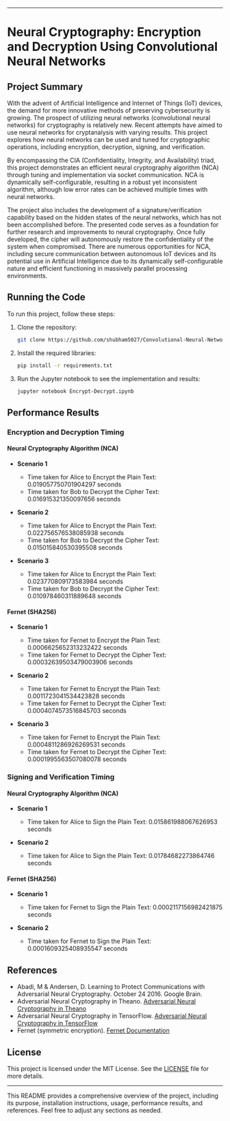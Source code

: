 
---

# Neural Cryptography: Encryption and Decryption Using Convolutional Neural Networks

## Project Summary

With the advent of Artificial Intelligence and Internet of Things (IoT) devices, the demand for more innovative methods of preserving cybersecurity is growing. The prospect of utilizing neural networks (convolutional neural networks) for cryptography is relatively new. Recent attempts have aimed to use neural networks for cryptanalysis with varying results. This project explores how neural networks can be used and tuned for cryptographic operations, including encryption, decryption, signing, and verification.

By encompassing the CIA (Confidentiality, Integrity, and Availability) triad, this project demonstrates an efficient neural cryptography algorithm (NCA) through tuning and implementation via socket communication. NCA is dynamically self-configurable, resulting in a robust yet inconsistent algorithm, although low error rates can be achieved multiple times with neural networks.

The project also includes the development of a signature/verification capability based on the hidden states of the neural networks, which has not been accomplished before. The presented code serves as a foundation for further research and improvements to neural cryptography. Once fully developed, the cipher will autonomously restore the confidentiality of the system when compromised. There are numerous opportunities for NCA, including secure communication between autonomous IoT devices and its potential use in Artificial Intelligence due to its dynamically self-configurable nature and efficient functioning in massively parallel processing environments.

## Running the Code

To run this project, follow these steps:

1. Clone the repository:
    ```bash
    git clone https://github.com/shubham5027/Convolutional-Neural-Networks-to-Cryptography-for-Encryption-Decryption/tree/main.git
    ```

2. Install the required libraries:
    ```bash
    pip install -r requirements.txt
    ```

3. Run the Jupyter notebook to see the implementation and results:
    ```bash
    jupyter notebook Encrypt-Decrypt.ipynb
    ```

## Performance Results

### Encryption and Decryption Timing

#### Neural Cryptography Algorithm (NCA)
- **Scenario 1**
  - Time taken for Alice to Encrypt the Plain Text: 0.019057750701904297 seconds
  - Time taken for Bob to Decrypt the Cipher Text: 0.016915321350097656 seconds

- **Scenario 2**
  - Time taken for Alice to Encrypt the Plain Text: 0.022756576538085938 seconds
  - Time taken for Bob to Decrypt the Cipher Text: 0.015015840530395508 seconds

- **Scenario 3**
  - Time taken for Alice to Encrypt the Plain Text: 0.023770809173583984 seconds
  - Time taken for Bob to Decrypt the Cipher Text: 0.010978460311889648 seconds

#### Fernet (SHA256)
- **Scenario 1**
  - Time taken for Fernet to Encrypt the Plain Text: 0.0006625652313232422 seconds
  - Time taken for Fernet to Decrypt the Cipher Text: 0.00032639503479003906 seconds

- **Scenario 2**
  - Time taken for Fernet to Encrypt the Plain Text: 0.0011723041534423828 seconds
  - Time taken for Fernet to Decrypt the Cipher Text: 0.0004074573516845703 seconds

- **Scenario 3**
  - Time taken for Fernet to Encrypt the Plain Text: 0.0004811286926269531 seconds
  - Time taken for Fernet to Decrypt the Cipher Text: 0.0001995563507080078 seconds

### Signing and Verification Timing

#### Neural Cryptography Algorithm (NCA)
- **Scenario 1**
  - Time taken for Alice to Sign the Plain Text: 0.015861988067626953 seconds

- **Scenario 2**
  - Time taken for Alice to Sign the Plain Text: 0.01784682273864746 seconds

#### Fernet (SHA256)
- **Scenario 1**
  - Time taken for Fernet to Sign the Plain Text: 0.0002117156982421875 seconds

- **Scenario 2**
  - Time taken for Fernet to Sign the Plain Text: 0.0001609325408935547 seconds

## References

- Abadi, M & Andersen, D. Learning to Protect Communications with Adversarial Neural Cryptography. October 24 2016. Google Brain.
- Adversarial Neural Cryptography in Theano. [Adversarial Neural Cryptography in Theano](https://nlml.github.io/neural-networks/adversarialneural-cryptography/)
- Adversarial Neural Cryptography in TensorFlow. [Adversarial Neural Cryptography in TensorFlow](https://github.com/ankeshanand/neuralcryptography-tensorflow)
- Fernet (symmetric encryption). [Fernet Documentation](https://cryptography.io/en/latest/fernet/)

## License

This project is licensed under the MIT License. See the [LICENSE](LICENSE) file for more details.

---

This README provides a comprehensive overview of the project, including its purpose, installation instructions, usage, performance results, and references. Feel free to adjust any sections as needed.
